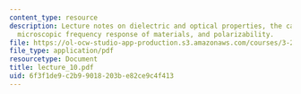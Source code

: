 ```yaml
---
content_type: resource
description: Lecture notes on dielectric and optical properties, the capacitor,  polarization,
  microscopic frequency response of materials, and polarizability.
file: https://ol-ocw-studio-app-production.s3.amazonaws.com/courses/3-225-electronic-and-mechanical-properties-of-materials-fall-2007/6f3f1de9c2b99018203be82ce9c4f413_lecture_10.pdf
file_type: application/pdf
resourcetype: Document
title: lecture_10.pdf
uid: 6f3f1de9-c2b9-9018-203b-e82ce9c4f413
---
```

